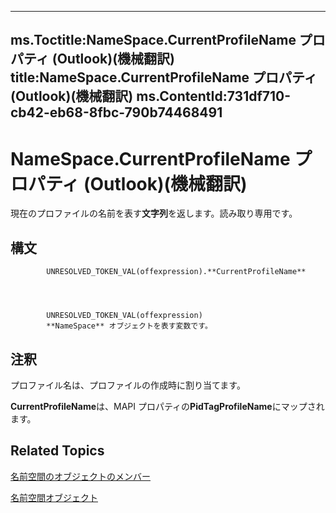 

---
ms.Toctitle:NameSpace.CurrentProfileName プロパティ (Outlook)(機械翻訳)
title:NameSpace.CurrentProfileName プロパティ (Outlook)(機械翻訳)
ms.ContentId:731df710-cb42-eb68-8fbc-790b74468491
---
# NameSpace.CurrentProfileName プロパティ (Outlook)(機械翻訳)




現在のプロファイルの名前を表す**文字列**を返します。読み取り専用です。

## 構文

            UNRESOLVED_TOKEN_VAL(offexpression).**CurrentProfileName**




            UNRESOLVED_TOKEN_VAL(offexpression)
            **NameSpace** オブジェクトを表す変数です。



## 注釈
プロファイル名は、プロファイルの作成時に割り当てます。



**CurrentProfileName**は、MAPI プロパティの**PidTagProfileName**にマップされます。



## Related Topics

[名前空間のオブジェクトのメンバー](d7a978a3-a2c8-6195-c5f8-af8773500456.md)

[名前空間オブジェクト](f0dcaa19-07f5-5d42-a3bf-2e42b7885644.md)




